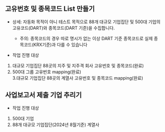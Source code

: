 

## 고유번호 및 종목코드 List 만들기

* 상세: 자동화 목적이 아니 테스트 목적으로 88개 대규모 기업집단 및 500대 기업의 고유코드(DART)와 종목코드(DART 기준)을 수집합니다.
  - 주의: 종목코드의 경우 따로 명시가 없는 이상 DART 기준 종목코드로 실제 종목코드(KRX기준)과 다를 수 있습니다

* 작업 진행 대상
1. 대규모 기업집단 88곳의 지주 및 지주격 회사 고유번호 및 종목코드(완료)  
2. 500대 그룹 고유번호 mapping(완료)  
3.대규모 기업집단 88곳의 계열사 고유번호 및 종목코드 mapping(완료)



## 사업보고서 제출 기업 추리기

* 작업 진행 대상
1. 500대 기업
2. 88개 대규모 기업집단(2024년 8월기준) 계열사
